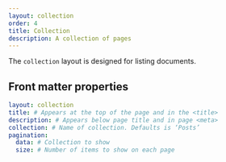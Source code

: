 ```yaml
---
layout: collection
order: 4
title: Collection
description: A collection of pages
---
```

The `collection` layout is designed for listing documents.

## Front matter properties

```yaml
layout: collection
title: # Appears at the top of the page and in the <title>
description: # Appears below page title and in page <meta>
collection: # Name of collection. Defaults is ‘Posts’
pagination:
  data: # Collection to show
  size: # Number of items to show on each page
```
